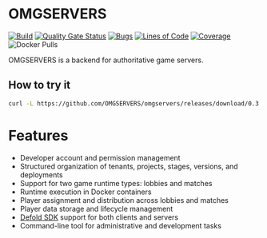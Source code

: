# OMGSERVERS

[![Build](https://github.com/OMGSERVERS/omgservers/actions/workflows/build.yml/badge.svg)](https://github.com/OMGSERVERS/omgservers/actions/workflows/build.yml)
[![Quality Gate Status](https://sonarcloud.io/api/project_badges/measure?project=OMGSERVERS_omgservers&metric=alert_status)](https://sonarcloud.io/summary/new_code?id=OMGSERVERS_omgservers)
[![Bugs](https://sonarcloud.io/api/project_badges/measure?project=OMGSERVERS_omgservers&metric=bugs)](https://sonarcloud.io/summary/new_code?id=OMGSERVERS_omgservers)
[![Lines of Code](https://sonarcloud.io/api/project_badges/measure?project=OMGSERVERS_omgservers&metric=ncloc)](https://sonarcloud.io/summary/new_code?id=OMGSERVERS_omgservers)
[![Coverage](https://sonarcloud.io/api/project_badges/measure?project=OMGSERVERS_omgservers&metric=coverage)](https://sonarcloud.io/summary/overall?id=OMGSERVERS_omgservers)
![Docker Pulls](https://img.shields.io/docker/pulls/omgservers/service)

OMGSERVERS is a backend for authoritative game servers.

## How to try it

```bash
curl -L https://github.com/OMGSERVERS/omgservers/releases/download/0.3.0/install.sh | bash
```

# Features

- Developer account and permission management
- Structured organization of tenants, projects, stages, versions, and deployments
- Support for two game runtime types: lobbies and matches
- Runtime execution in Docker containers
- Player assignment and distribution across lobbies and matches
- Player data storage and lifecycle management
- [Defold SDK](https://github.com/OMGSERVERS/omgdefold) support for both clients and servers
- Command-line tool for administrative and development tasks
